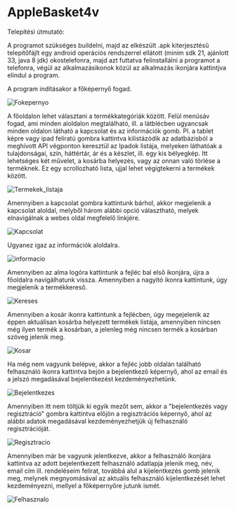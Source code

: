 # AppleBasket4v

Telepítési útmutató:

A programot szükséges buildelni, majd az elkészült .apk kiterjesztésű telepítőfájlt egy android operációs rendszerrel ellátott (minim sdk 21, ajánlott 33, java 8 jdk) okostelefonra, majd azt futtatva felinstallálni a programot a telefonra, végül az alkalmazásikonok közül az alkalmazás ikonjára kattintjva elindul a program.

A program indításakor a főképernyő fogad.

![Fokepernyo](app/src/main/res/drawable/doc_pic/fooldal.png)

A főoldalon lehet választani a termékkategóriák között.
Felül menüsáv fogad, ami minden aloldalon megtalálható, ill. a látblécben ugyancsak minden oldalon látható a kapcsolat és az információk gomb.
Pl. a tablet képre vagy ipad feliratú gombra kattintva kilistázódik az adatbázisból a meghívott API végponton keresztül az Ipadok listája, melyeken láthatóak a tulajdonságai, szín, háttértár, ár és a készlet, ill. egy kis bélyegkép. Itt lehetséges két művelet, a kosárba helyezés, vagy az onnan való törlése a terméknek.
Ez egy scrollozható lista, ujjal lehet végigtekerni a termékek között.

![Termekek_listaja](app/src/main/res/drawable/doc_pic/termekek_listaja.png)

Amennyiben a kapcsolat gombra kattintunk bárhol, akkor megjelenik a kapcsolat aloldal, melyből három alábbi opció választható, melyek elnavigálnak a webes oldal megfelelő linkjére.

![Kapcsolat](app/src/main/res/drawable/doc_pic/kapcsolat.png)

Ugyanez igaz az információk aloldalra.

![informacio](app/src/main/res/drawable/doc_pic/informaciok.png)

Amennyiben az alma logóra kattintunk a fejléc bal első ikonjára, újra a főoldalra navigálhatunk vissza.
Amennyiben a nagyító ikonra kattintunk, úgy megjelenik a termékkereső.

![Kereses](app/src/main/res/drawable/doc_pic/kereses.png)

Amennyiben a kosár ikonra kattintunk a fejlécben, úgy megejelenik az éppen aktuálisan kosárba helyezett termékek listája, amennyiben nincsen még ilyen termék a kosárban, a jelenleg még nincsen termék a kosárban szöveg jelenik meg.

![Kosar](app/src/main/res/drawable/doc_pic/kosar.png)

Ha még nem vagyunk belépve, akkor a fejléc jobb oldalán található felhasználó ikonra kattintva bejön a bejelentkező képernyő, ahol az email és a jelszó megadásával bejelentkezést kezdeményezhetünk.

![Bejelentkezes](app/src/main/res/drawable/doc_pic/bejelentkezes.png)

Amennyiben itt nem töltjük ki egyik mezőt sem, akkor a "bejelentkezés vagy regisztráció" gombra kattintva előjön a regisztrációs képernyő, ahol az alábbi adatok megadásával kezdeményezhetjük új felhasználó regisztrációját.

![Regisztracio](app/src/main/res/drawable/doc_pic/regisztracio.png)

Amennyiben már be vagyunk jelentkezve, akkor a felhasználó ikonjára kattintva az adott bejelentkezett felhasználó adatlapja jelenik meg, név, email cím ill. rendeléseim felirat, továbbá alul a kijelentkezés gomb jelenik meg, melynek megnyomásával az aktuális felhasználó kijelentkezését lehet kezdeményezni, mellyel a főképernyőre jutunk ismét.

![Felhasznalo](app/src/main/res/drawable/doc_pic/felhasznalo.png)


